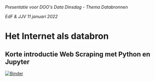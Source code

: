 *Presentatie voor DOO's Data Dinsdag - Thema Databronnen*

*EdF & JJV 11 januari 2022*
                  

# Het Internet als databron 
## Korte introductie Web Scraping met Python en Jupyter


[![Binder](https://mybinder.org/badge_logo.svg)](https://mybinder.org/v2/gh/EdF2021/presentatie/HEAD?labpath=introductie_bronnen.ipynb)










